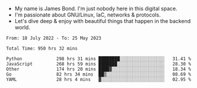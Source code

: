 - My name is James Bond. I'm just nobody here in this digital space. 
- I'm passionate about GNU/Linux, IaC, networks & protocols. 
- Let's dive deep & enjoy with beautiful things that happen in the backend world.


<!--START_SECTION:waka-->

```text
From: 18 July 2022 - To: 25 May 2023

Total Time: 950 hrs 32 mins

Python             298 hrs 31 mins ████████░░░░░░░░░░░░░░░░░   31.41 %
JavaScript         268 hrs 59 mins ███████░░░░░░░░░░░░░░░░░░   28.30 %
Other              174 hrs 20 mins ████▓░░░░░░░░░░░░░░░░░░░░   18.34 %
Go                 82 hrs 34 mins  ██▒░░░░░░░░░░░░░░░░░░░░░░   08.69 %
YAML               28 hrs 4 mins   ▓░░░░░░░░░░░░░░░░░░░░░░░░   02.95 %
```

<!--END_SECTION:waka-->
